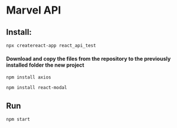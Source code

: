 # Marvel API

## Install:
<code>npx createreact-app react_api_test</code>

#### Download and copy the files from the repository to the previously installed folder the new project

<code>npm install axios</code>

<code>npm install react-modal</code>

## Run

<code>npm start</code>
